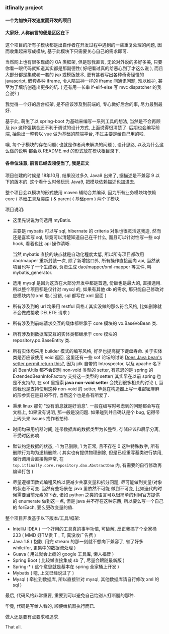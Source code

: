 ###  itfinally project
#### 一个为加快开发速度而开发的项目

#### 大家好, 人称前言的便是区区在下

这个项目的所有子模块都是出自作者在开发过程中遇到的一些重复处理的问题,
因而收集起来写成模块, 基于此模块下只需要关心自己的需求即可.

当然网上也有很多现成的 OA 类框架, 但是恕我直言, 无论对外说的多好多美, 
只要你看一眼代码就知道其实都是那副德性( 好吧看过真的给恶心到了才这么说 ), 
而且大部分都是集成老一套的 jsp 或模版技术, 更有甚者写出各种奇奇怪怪的 javascript, 
嵌套各种 iframe, 令人陷进神一样的 iframe 间通讯问题, 难以维护, 
甚至为了填坑创造出更多的坑. ( 还有用一长串 if-elif-else 写 mvc dispatcher 的我会说? )

我觉得一个好的后台框架, 是不应该涉及到前端的, 专心做好后台的事, 尽力最到最好.

基于此, 萌生了以 spring-boot 为基础来编写一系列工具的想法, 
当然是不会再顾及 jsp 这种强耦合还不利于调试的设计方式, 上面说得很清楚了.
后期也会编写前端, 抽象出一整套以 vue 做为基础的前端平台, 不过主要是给自己用的啦.

噢, 每个子模块的存在问题( 也就是作者尚未解决的问题 ), 设计思路, 以及为什么这么做的说明
都会以 README.md 的形式放在模块根目录下.

#### 各单位注意, 前言已经去领便当了, 我是正文

项目创建的时候是 18年10月, 结果没过多久 Java9 出来了, 据描述是不兼容 9 以下的版本的.
这个看什么时候玩玩 Java9, 把模块依赖描述也加进去.

整个项目会以模块的形式使用 maven 辅助合并编译, 因为所有业务模块均依赖
core ( 基础工具及类库 ) & parent ( 基础pom ) 两个子模块.

项目说明:
* 这里先说说为何选用 myBatis.

  主要是 mybatis 可以写 sql, hibernate 的 criteria 对象也很灵活这我造, 然而还是喜欢写 sql,
  毕竟可以清楚知道自己在干什么, 而且可以针对性写一些 sql hook, 看着也比 api 操作清晰.
  
  当然 mybatis 直接的缺点就是自动化程度太低, 所以所有项目都改用 dao/mapper 重新封装一次, 
  除了新增接口外, 所有操作直接面向 api, 当然该项目也写了一个生成器, 负责生成 dao/mapper/xml-mapper 等文件, 叫 mybatis_generator.
  
* 选用 mysql 是因为这货在大部分开发中都是首选, 份额也是最大的, 直接选用.
  所以整个项目都是仅针对 mysql 的, 如果有其他 db 的需求, 那只能自己修改对应模块内的 xml 啦.( 没错, sql 都写在 xml 里面 )
  
* 所有涉及到的 url 均采用 restful 风格.( 其实没做的那么符合风格, 比如删除就不会做成接收 DELETE 请求 )

* 所有涉及到前端请求交互的载体都继承于 core 模块的 vo.BaseVoBean 类.

* 所有涉及到数据库交互的实体类都继承于 core 模块的 repository.po.BaseEntity 类.

* 所有实体均采用 builder 模式的编写风格, 好歹也提高提下键盘寿命. 关于实体类是否应该使用 void 返回, 这里还有一些 sof 论坛的讨论
  [Does Java bean's setter permit return this?](https://stackoverflow.com/questions/5741369/does-java-beans-setter-permit-return-this),
  因为 jdk 自带的 Introspector, 以及 apache 名下的 BeanUtils 都不会识别 non-void 类型的 setter, 有意思的是 spring 的 ExtendedBeanInfoFactory 
  支持这一类型的 setter( 其实早在以前 spring 也是不支持的, 在 sof 里搜索 <strong>java non-void setter</strong> 会找到很多相关的讨论 ), 
  当然我也是支持使用这种 non-void 的 setter, 毕竟在构造器上写一堆密密麻麻的形参实在是丑的不行, 当然这个也是各有所爱了.

* 秉承 linux 那句 "没有消息就是好消息". 一般在编写时考虑到的问题都会写在文档上, 如果没有说明, 那一般是没问题. 
  如果碰到并且确认是个 bug, 记得带上砖头来 issues 找作者拍砖.
  
* 时间均采用机器时间, 连带数据库的数据类型为长整型, 存储应该和展示分离, 不受时区影响.

* 默认约定数据的状态, -1 为已删除, 1 为正常, 且不存在 0 这种特殊数字, 所有删除行为均为逻辑删除.
  ( 其实也有提供物理删除, 但是已经重写基类进行禁用, 强行调用会直接抛异常, 在 `top.itfinally.core.repository.dao.AbstractDao` 内,
   有需要的自行修改再编译打包 )
   
* 尽量遵循函数式编程风格以便减少共享变量和拆分问题, 尽可能做到变量/对象的状态不可变. 当然有些场景在 java 里依然不可能
  做到不可变, 比如迭代的时候需要当前元素的下表, 诸如 python 之类的语言可以很简单的利用官方提供的 enumerate 做到这一点, 
  但是 java 并不存在这种东西, 所以要么写一个自己的 forEach, 要么更改变量的值.
   
整个项目开发基于以下版本/工具/框架:
* IntelliJ IDEA ( 一个好用的工具真的事半功倍, 可破解, 反正我搞了个全家桶233 ( MMD 好TM贵 T _ T, 真没收广告费 )
* Java 1.8      ( 抱歉, 用完 stream 的那一刻就不想向下兼容了, 省了好多 while/for, 更集中的数据流处理 )
* Guava         ( 用过就会上瘾的 google 工具库, 懒人福音 )
* Spring Boot   ( 比较懒直接集成 sb 了, 尽量会跟随最新版 )
* Spring-*      ( 这个意思就是基本在 spring 全家桶上开发 )
* Mybatis       ( 嗯, 上文已经说过了 )
* Mysql         ( 牵扯到数据库, 所以直接针对 mysql, 其他数据库请自行修改 xml 的 sql )

最后, 代码风格非常重要, 重要到可以避免自己给别人打断腿的那种.

毕竟, 代码是写给人看的, 顺便给机器执行而已.

做人还是要有点要求和追求.

That all.